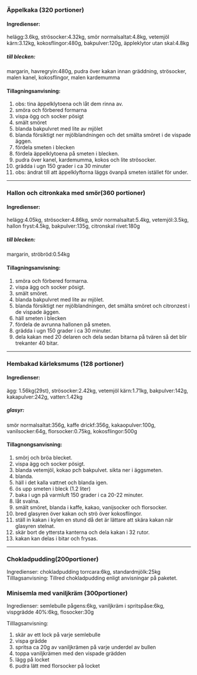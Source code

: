 ### Äppelkaka (320 portioner)
#### Ingredienser:
helägg:3.6kg, strösocker:4.32kg, smör normalsaltat:4.8kg, vetemjöl kärn:3.12kg, kokosflingor:480g, bakpulver:120g, äppleklytor utan skal:4.8kg

##### till blecken:
margarin, havregryin:480g, pudra över kakan innan gräddning, strösocker, malen kanel, kokosflingor, malen kardemumma

#### Tillagningsanvisning:
1. obs: tina äppelklytoena och låt dem rinna av.
2. smöra och förbered formarna
3. vispa ögg och socker pösigt
4. smält smöret
5. blanda bakpulvret med lite av mjölet
6. blanda försiktigt ner mjölblandningen och det smälta smöret i de vispade äggen.
7. fördela smeten i blecken
8. fördela äppelklytoena på smeten i blecken.
9. pudra över kanel, kardemumma, kokos och lite strösocker.
10. grädda i ugn 150 grader i ca 30 minuter
11. obs: ändrat till att äppelklyftorna läggs övanpå smeten istället för under.


--------
### Hallon och citronkaka med smör(360 portioner)
#### Ingredienser:
helägg:4.05kg, strösocker:4.86kg, smör normalsaltat:5.4kg, vetemjöl:3.5kg, hallon fryst:4.5kg, bakpulver:135g, citronskal rivet:180g

##### till blecken:
margarin, ströbröd:0.54kg

#### Tillagningsanvisning:
1. smöra och förbered formarna.
2. vispa ägg och socker pösigt.
3. smält smöret.
4. blanda bakpulvret med lite av mjölet.
5. blanda försiktigt ner mjölblandningen, det smälta smöret och citronzest i de vispade äggen.
6. häll smeten i blecken
7. fördela de avrunna hallonen på smeten.
8. grädda i ugn 150 grader i ca 30 minuter.
9. dela kakan med 20 delaren och dela sedan bitarna på tvären så det blir trekanter 40 bitar. 


--------
### Hembakad kärleksmums (128 portioner)
#### Ingredienser:
ägg: 1.56kg(29st), strösocker:2.42kg, vetemjöl kärn:1.71kg, bakpulver:142g, kakapulver:242g, vatten:1.42kg
##### glasyr:
smör normalsaltat:356g, kaffe drickf:356g, kakaopulver:100g, vanilsocker:64g, florsocker:0.75kg, kokosflingor:500g

#### Tillagnongsanvisning:
1. smörj och bröa blecket.
2. vispa ägg och socker pösigt.
3. blanda vetemjöl, kokao pch bakpulvet. sikta ner i äggsmeten.
4. blanda.
5. häll i det kalla vattnet och blanda igen.
6. ös upp smeten i bleck (1.2 liter)
7. baka i ugn på varmluft 150 grader i ca 20-22 minuter.
8. låt svalna.
9. smält smöret, blanda i kaffe, kakao, vanijsocker och florsocker.
10. bred glasyren över kakan och strö över kokosflingor.
11. ställ in kakan i kylen en stund då det är lättare att skära kakan när glasyren stelnat.
12. skär bort de yttersta kanterna och dela kakan i 32 rutor.
13. kakan kan delas i bitar och frysas.


--------
### Chokladpudding(200portioner)
Ingredienser:
chokladpudding torrcara:6kg, standardmjölk:25kg
Tilllagsanvisning:
Tillred chokladpudding enligt anvisningar på paketet.


### Minisemla med vaniljkräm (300portioner)
Ingredienser:
semlebulle pågens:6kg, vaniljkräm i spritspåse:6kg, vispgrädde 40%:6kg, flosocker:30g

Tilllagsanvisning:
1. skär av ett lock på varje semlebulle
2. vispa grädde
3. spritsa ca 20g av vaniljkrämen på varje underdel av bullen
4. toppa vaniljkrämen med den vispade grädden
5. lägg på locket
6. pudra lätt med florsocker på locket
